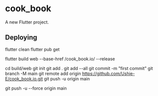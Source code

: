 # cook_book

A new Flutter project.

## Deploying

flutter clean
flutter pub get

flutter build web --base-href /cook_book.io/ --release

cd build/web
git init
git add .
git add --all
git commit -m "first commit"
git branch -M main
git remote add origin https://github.com/Ushie-E/cook_book.io.git
git push -u origin main

git push -u --force origin main